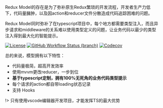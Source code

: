 Redux Model的存在是为了弥补原生Redux繁琐的开发流程，开发者生产力低下，代码量臃肿，以及因action和reducer文件分散造成代码追踪困难的问题。

Redux Model同时弥补了在typescript项目中，每个地方都需要类型注入，而且异步请求和middleware的关系难以使用类型定义的问题，让业务代码以最少的类型注入得到最大化的智能提示。

[![License](https://img.shields.io/github/license/redux-model/redux-model)](https://github.com/redux-model/redux-model/blob/master/LICENSE)
[![GitHub Workflow Status (branch)](https://img.shields.io/github/workflow/status/redux-model/redux-model/CI/master)](https://github.com/redux-model/redux-model/actions)
[![Codecov](https://img.shields.io/codecov/c/github/redux-model/redux-model)](https://codecov.io/gh/redux-model/redux-model)

总的来说，模型拥有以下特性：

* 代码量极简，超高开发效率
* 使用mvvm更改reducer，一步到位
* **基于typescript定制，拥有100%无死角的业务代码类型提示**
* 每个请求的action都自带loading状态记录
* 支持 Hooks

!> 只有使用vscode编辑器开发项目，才能发挥TS的最大优势
